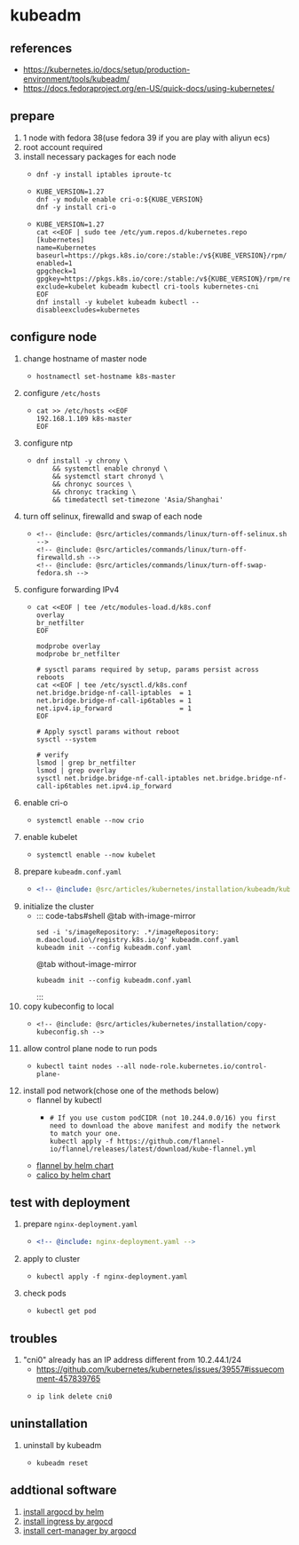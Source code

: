 # kubeadm

## references

* https://kubernetes.io/docs/setup/production-environment/tools/kubeadm/
* https://docs.fedoraproject.org/en-US/quick-docs/using-kubernetes/

## prepare

1. 1 node with fedora 38(use fedora 39 if you are play with aliyun ecs)
2. root account required
3. install necessary packages for each node
    * ```shell
      dnf -y install iptables iproute-tc
      ```
    * ```shell
      KUBE_VERSION=1.27
      dnf -y module enable cri-o:${KUBE_VERSION}
      dnf -y install cri-o
      ```
    * ```shell
      KUBE_VERSION=1.27
      cat <<EOF | sudo tee /etc/yum.repos.d/kubernetes.repo
      [kubernetes]
      name=Kubernetes
      baseurl=https://pkgs.k8s.io/core:/stable:/v${KUBE_VERSION}/rpm/
      enabled=1
      gpgcheck=1
      gpgkey=https://pkgs.k8s.io/core:/stable:/v${KUBE_VERSION}/rpm/repodata/repomd.xml.key
      exclude=kubelet kubeadm kubectl cri-tools kubernetes-cni
      EOF
      dnf install -y kubelet kubeadm kubectl --disableexcludes=kubernetes
      ```

## configure node

1. change hostname of master node
    * ```shell
      hostnamectl set-hostname k8s-master
      ```
2. configure `/etc/hosts`
    * ```shell
      cat >> /etc/hosts <<EOF
      192.168.1.109 k8s-master
      EOF
      ```
3. configure ntp
    * ```shell
      dnf install -y chrony \
          && systemctl enable chronyd \
          && systemctl start chronyd \
          && chronyc sources \
          && chronyc tracking \
          && timedatectl set-timezone 'Asia/Shanghai'
      ```
4. turn off selinux, firewalld and swap of each node
    * ```shell
      <!-- @include: @src/articles/commands/linux/turn-off-selinux.sh -->
      <!-- @include: @src/articles/commands/linux/turn-off-firewalld.sh -->
      <!-- @include: @src/articles/commands/linux/turn-off-swap-fedora.sh -->
      ```
5. configure forwarding IPv4
    * ```shell
      cat <<EOF | tee /etc/modules-load.d/k8s.conf
      overlay
      br_netfilter
      EOF

      modprobe overlay
      modprobe br_netfilter

      # sysctl params required by setup, params persist across reboots
      cat <<EOF | tee /etc/sysctl.d/k8s.conf
      net.bridge.bridge-nf-call-iptables  = 1
      net.bridge.bridge-nf-call-ip6tables = 1
      net.ipv4.ip_forward                 = 1
      EOF

      # Apply sysctl params without reboot
      sysctl --system

      # verify
      lsmod | grep br_netfilter
      lsmod | grep overlay
      sysctl net.bridge.bridge-nf-call-iptables net.bridge.bridge-nf-call-ip6tables net.ipv4.ip_forward
      ```
6. enable cri-o
    * ```shell
      systemctl enable --now crio
      ```
7. enable kubelet
    * ```shell
      systemctl enable --now kubelet
      ```
8. prepare `kubeadm.conf.yaml`
    * ```yaml
      <!-- @include: @src/articles/kubernetes/installation/kubeadm/kubeadm.conf.yaml -->
      ```
9. initialize the cluster
    * ::: code-tabs#shell
      @tab with-image-mirror
      ```shell
      sed -i 's/imageRepository: .*/imageRepository: m.daocloud.io\/registry.k8s.io/g' kubeadm.conf.yaml
      kubeadm init --config kubeadm.conf.yaml
      ```
      @tab without-image-mirror
      ```shell
      kubeadm init --config kubeadm.conf.yaml
      ```
      :::
10. copy kubeconfig to local
    * ```shell
      <!-- @include: @src/articles/kubernetes/installation/copy-kubeconfig.sh -->
      ```
11. allow control plane node to run pods
    * ```shell
      kubectl taint nodes --all node-role.kubernetes.io/control-plane-
      ```
12. install pod network(chose one of the methods below)
    * flannel by kubectl
        + ```shell
          # If you use custom podCIDR (not 10.244.0.0/16) you first need to download the above manifest and modify the network to match your one.
          kubectl apply -f https://github.com/flannel-io/flannel/releases/latest/download/kube-flannel.yml
          ```
    * [flannel by helm chart](../../helm/flannel/README.md)
    * [calico by helm chart](../../helm/calico/README.md)

## test with deployment

1. prepare `nginx-deployment.yaml`
    * ```yaml
      <!-- @include: nginx-deployment.yaml -->
      ```
2. apply to cluster
    * ```shell
      kubectl apply -f nginx-deployment.yaml
      ```
3. check pods
    * ```shell
      kubectl get pod
      ```

## troubles
1. "cni0" already has an IP address different from 10.2.44.1/24
    * https://github.com/kubernetes/kubernetes/issues/39557#issuecomment-457839765
    * ```shell
      ip link delete cni0
      ```

## uninstallation
1. uninstall by kubeadm
    * ```shell
      kubeadm reset
      ```

## addtional software
1. [install argocd by helm](../../helm/argocd/README.md)
2. [install ingress by argocd](../../argocd/ingress/README.md)
3. [install cert-manager by argocd](../../argocd/cert-manager/README.md)
